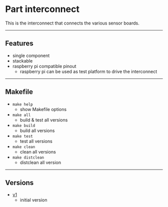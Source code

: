 <!-- Part <TITLE> -->
# Part interconnect

<!-- SHORT DESCRIPTION OF YOUR PART -->
This is the interconnect that connects the various sensor boards.

---
## Features
<!-- LIST OF FEATURES -->
- single component
- stackable
- raspberry pi compatible pinout
  - raspberry pi can be used as test platform to drive the interconnect

---
## Makefile
<!-- LIST OF MAKEFILE TARGETS -->
- `make help`
  - show Makefile options
- `make all`
  - build & test all versions
- `make build`
  - build all versions
- `make test`
  - test all versions
- `make clean`
  - clean all versions
- `make distclean`
  - distclean all version

---
## Versions
<!-- PLEASE LIST ALL VERSIONS OF YOUR PART    -->
<!-- INCLUDING A SHORT DESCRIPTION OF CHANGES -->
<!-- LATEST VERSION SHOULD BE ON TOP!         -->
- [v1](./v1/)
  - initial version